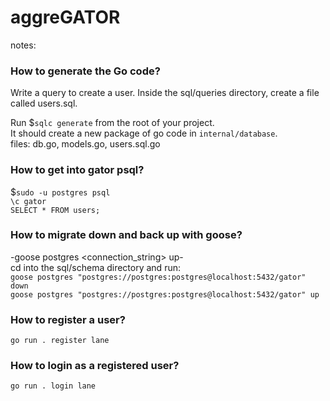# aggreGATOR



notes:  
### How to generate the Go code?  
Write a query to create a user. Inside the sql/queries directory, create a file called users.sql.

Run $`sqlc generate` from the root of your project.  
It should create a new package of go code in `internal/database`.  
files: db.go, models.go, users.sql.go  


### How to get into gator psql?  
$`sudo -u postgres psql`  
`\c gator`  
`SELECT * FROM users;`

### How to migrate down and back up with goose?  
-goose postgres <connection_string> up-  
cd into the sql/schema directory and run:  
`goose postgres "postgres://postgres:postgres@localhost:5432/gator" down`   
`goose postgres "postgres://postgres:postgres@localhost:5432/gator" up`   

### How to register a user?  
`go run . register lane`

### How to login as a registered user?  
`go run . login lane`

